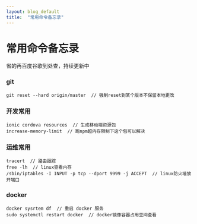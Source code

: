```yaml
---
layout: blog_default
title:  "常用命令备忘录"
---
```


# 常用命令备忘录

省的再百度谷歌到处查，持续更新中

### git
```
git reset --hard origin/master  // 强制reset到某个版本不保留本地更改

```

### 开发常用
```
ionic cordova resources  // 生成移动端资源包
increase-memory-limit  // 跑npm超内存限制下这个包可以解决

```

### 运维常用
```
tracert  // 路由跟踪
free -lh  // linux查看内存
/sbin/iptables -I INPUT -p tcp --dport 9999 -j ACCEPT  // linux防火墙放开端口

```

### docker
```
docker sysrtem df  // 重启 docker 服务
sudo systemctl restart docker  // docker镜像容器占用空间查看
```


